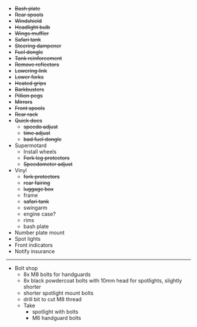 * ~~Bash plate~~
* ~~Rear spools~~
* ~~Windshield~~
* ~~Headlight bulb~~
* ~~Wings muffler~~
* ~~Safari tank~~
* ~~Steering dampener~~
* ~~Fuel dongle~~
* ~~Tank reinforcement~~
* ~~Remove reflectors~~
* ~~Lowering link~~
* ~~Lower forks~~
* ~~Heated grips~~
* ~~Barkbusters~~
* ~~Pillion pegs~~
* ~~Mirrors~~
* ~~Front spools~~
* ~~Rear rack~~
* ~~Quick docs~~
  * ~~speedo adjust~~
  * ~~time adjust~~
  * ~~bad fuel dongle~~
* Supermotard
  * Install wheels
  * ~~Fork leg protectors~~
  * ~~Speedometer adjust~~
* Vinyl
  * ~~fork protectors~~
  * ~~rear fairing~~
  * ~~luggage box~~
  * frame
  * ~~safari tank~~
  * swingarm
  * engine case?
  * rims
  * bash plate
* Number plate mount
* Spot lights
* Front indicators
* Notify insurance

----

* Bolt shop
  * 8x M8 bolts for handguards
  * 8x black powdercoat bolts with 10mm head for spotlights, slightly shorter
  * shorter spotlight mount bolts
  * drill bit to cut M8 thread
  * Take
    * spotlight with bolts
    * M6 handguard bolts
